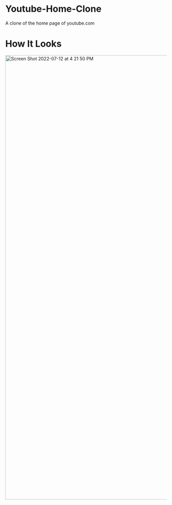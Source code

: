 # Youtube-Home-Clone
A clone of the home page of youtube.com 

# How It Looks
<img width="1388" alt="Screen Shot 2022-07-12 at 4 21 50 PM" src="https://user-images.githubusercontent.com/65887459/178614816-0808d75b-cce3-4286-8d33-0c865d6a7c50.png">
